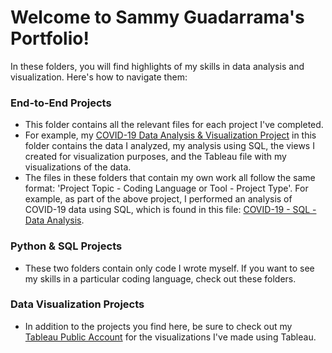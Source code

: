 # Welcome to Sammy Guadarrama's Portfolio!

In these folders, you will find highlights of my skills in data analysis and visualization. Here's how to navigate them:

### End-to-End Projects
- This folder contains all the relevant files for each project I've completed.
- For example, my [COVID-19 Data Analysis & Visualization Project](https://github.com/SammyGuadarrama/Portfolio-Projects/tree/main/End-to-End%20Projects/COVID-19%20Data%20Analysis%20%26%20Visualization%20Project) in this folder contains the data I analyzed, my analysis using SQL, the views I created for visualization purposes, and the Tableau file with my visualizations of the data.
- The files in these folders that contain my own work all follow the same format: 'Project Topic - Coding Language or Tool - Project Type'. For example, as part of the above project, I performed an analysis of COVID-19 data using SQL, which is found in this file: [COVID-19 - SQL - Data Analysis](https://github.com/SammyGuadarrama/Portfolio-Projects/blob/main/End-to-End%20Projects/COVID-19%20Data%20Analysis%20%26%20Visualization%20Project/COVID-19%20-%20SQL%20-%20Data%20Analysis.sql).
### Python & SQL Projects
- These two folders contain only code I wrote myself. If you want to see my skills in a particular coding language, check out these folders.
### Data Visualization Projects
- In addition to the projects you find here, be sure to check out my [Tableau Public Account](https://public.tableau.com/app/profile/samuel.guadarrama/vizzes) for the visualizations I've made using Tableau.
